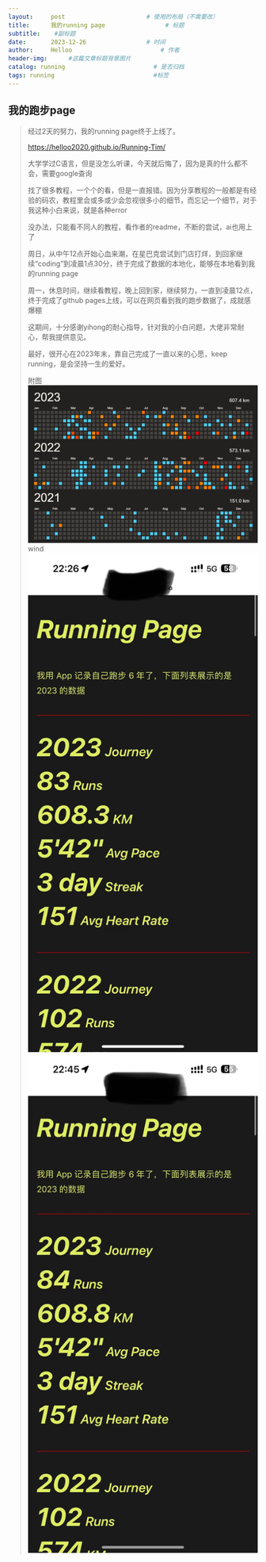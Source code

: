 ```yaml
---
layout:     post                       # 使用的布局（不需要改）
title:      我的running page                 # 标题 
subtitle:    #副标题
date:       2023-12-26                 # 时间
author:     Helloo                         # 作者
header-img:      #这篇文章标题背景图片
catalog: running                         # 是否归档
tags: running                            #标签
---
```


## 我的跑步page 
>经过2天的努力，我的running page终于上线了。
>
>https://helloo2020.github.io/Running-Tim/
>
>大学学过C语言，但是没怎么听课，今天就后悔了，因为是真的什么都不会，需要google查询
>
>找了很多教程，一个个的看，但是一直报错。因为分享教程的一般都是有经验的码农，教程里会或多或少会忽视很多小的细节，而忘记一个细节，对于我这种小白来说，就是各种error
>
>没办法，只能看不同人的教程，看作者的readme，不断的尝试，ai也用上了
>
>周日，从中午12点开始心血来潮，在星巴克尝试到门店打烊，到回家继续“coding”到凌晨1点30分，终于完成了数据的本地化，能够在本地看到我的running page
>
>周一，休息时间，继续看教程，晚上回到家，继续努力，一直到凌晨12点，终于完成了github pages上线，可以在网页看到我的跑步数据了，成就感爆棚
>
>这期间，十分感谢yihong的耐心指导，针对我的小白问题，大佬非常耐心，帮我提供意见。
>
>最好，很开心在2023年末，靠自己完成了一直以来的心愿，keep running，是会坚持一生的爱好。
>
>附图
>![running](.\images\running1.png)
>wind![running2](.\images\running2.jpg)
>![running](.\images\running3.jpg)

